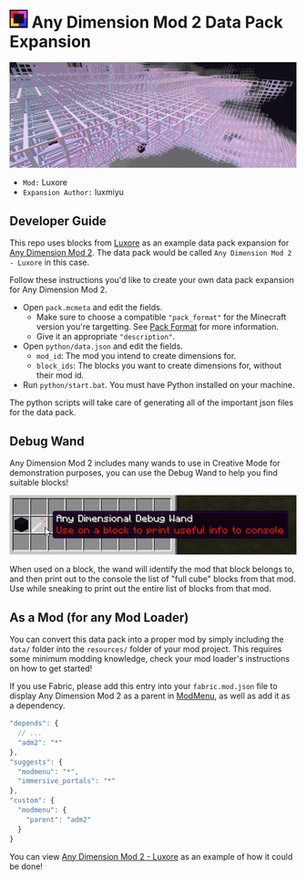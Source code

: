 # ![](pack.png) Any Dimension Mod 2 Data Pack Expansion

![Preview Screenshot](images/preview.jpg)

- `Mod:` Luxore
- `Expansion Author:` luxmiyu

## Developer Guide

This repo uses blocks from [Luxore](https://github.com/luxmiyu/luxore)
as an example data pack expansion for [Any Dimension Mod 2](https://github.com/luxmiyu/adm2).
The data pack would be called `Any Dimension Mod 2 - Luxore` in this case.

Follow these instructions you'd like to create your own data pack expansion for Any Dimension Mod 2.

- Open `pack.mcmeta` and edit the fields.
  - Make sure to choose a compatible `"pack_format"` for the Minecraft version you're targetting.
    See [Pack Format](https://minecraft.wiki/w/Pack_format) for more information.
  - Give it an appropriate `"description"`.
- Open `python/data.json` and edit the fields.
  -  `mod_id`: The mod you intend to create dimensions for.
  -  `block_ids`: The blocks you want to create dimensions for, without their mod id.
- Run `python/start.bat`. You must have Python installed on your machine.

The python scripts will take care of generating all of the important json files for the data pack.

## Debug Wand

Any Dimension Mod 2 includes many wands to use in Creative Mode for demonstration purposes,
you can use the Debug Wand to help you find suitable blocks!

![Any Dimensional Debug Wand](images/debug_wand.png)

When used on a block, the wand will identify the mod that block belongs to, and then print out
to the console the list of "full cube" blocks from that mod. Use while sneaking to print out
the entire list of blocks from that mod.

## As a Mod (for any Mod Loader)

You can convert this data pack into a proper mod by simply including the `data/` folder into
the `resources/` folder of your mod project. This requires some minimum modding knowledge, check your mod loader's instructions on how to get started!

If you use Fabric, please add this entry into your `fabric.mod.json` file to display Any Dimension Mod 2 as
a parent in [ModMenu](https://github.com/TerraformersMC/ModMenu), as well as add it as a dependency.

```js
"depends": {
  // ...
  "adm2": "*"
},
"suggests": {
  "modmenu": "*",
  "immersive_portals": "*"
},
"custom": {
  "modmenu": {
    "parent": "adm2"
  }
}
```

You can view [Any Dimension Mod 2 - Luxore](https://github.com/luxmiyu/adm2-luxore)
as an example of how it could be done!
